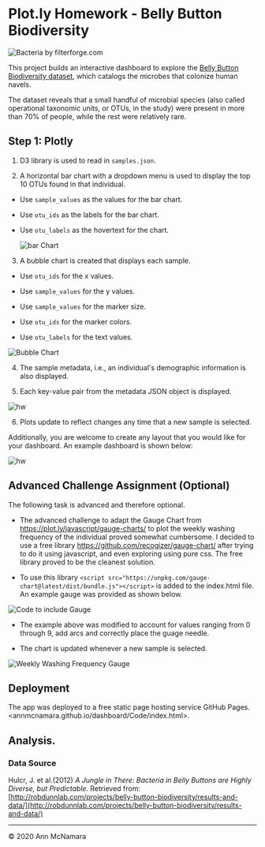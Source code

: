 # Plot.ly Homework - Belly Button Biodiversity

![Bacteria by filterforge.com](Images/bacteria.png)

This project builds an interactive dashboard to explore the [Belly Button Biodiversity dataset](http://robdunnlab.com/projects/belly-button-biodiversity/), which catalogs the microbes that colonize human navels.

The dataset reveals that a small handful of microbial species (also called operational taxonomic units, or OTUs, in the study) were present in more than 70% of people, while the rest were relatively rare.

## Step 1: Plotly

1. D3 library is used to read in `samples.json`.

2. A horizontal bar chart with a dropdown menu is used to display the top 10 OTUs found in that individual.

* Use `sample_values` as the values for the bar chart.

* Use `otu_ids` as the labels for the bar chart.

* Use `otu_labels` as the hovertext for the chart.

  ![bar Chart](Images/hw01.png)

3. A bubble chart is created that displays each sample.

* Use `otu_ids` for the x values.

* Use `sample_values` for the y values.

* Use `sample_values` for the marker size.

* Use `otu_ids` for the marker colors.

* Use `otu_labels` for the text values.

![Bubble Chart](Images/bubble_chart.png)

4. The sample metadata, i.e., an individual's demographic information is also displayed.

5. Each key-value pair from the metadata JSON object is displayed.

![hw](Images/hw03.png)

6. Plots update to reflect changes any time that a new sample is selected.

Additionally, you are welcome to create any layout that you would like for your dashboard. An example dashboard is shown below:

![hw](Images/hw02.png)

## Advanced Challenge Assignment (Optional)

The following task is advanced and therefore optional.

* The advanced challenge to adapt the Gauge Chart from <https://plot.ly/javascript/gauge-charts/> to plot the weekly washing frequency of the individual proved somewhat cumbersome. I decided to use a free library <https://github.com/recogizer/gauge-chart/> after trying to do it using javascript, and even exploring using pure css.  The free library proved to be the cleanest solution. 

* To use this library `<script src="https://unpkg.com/gauge-chart@latest/dist/bundle.js"></script>` is added to the index.html file.  An example gauge was provided as shown below. 

![Code to include Gauge](Images/gauge2.png)

* The example above was  modified to account for values ranging from 0 through 9, add arcs and correctly place the guage needle. 

* The chart is updated whenever a new sample is selected.

![Weekly Washing Frequency Gauge](Images/gauge.png)

## Deployment

The app was deployed to a free static page hosting service GitHub Pages. <annmcnamara.github.io/dashboard/Code/index.html>.

## Analysis.

### Data Source

Hulcr, J. et al.(2012) _A Jungle in There: Bacteria in Belly Buttons are Highly Diverse, but Predictable_. Retrieved from: [http://robdunnlab.com/projects/belly-button-biodiversity/results-and-data/](http://robdunnlab.com/projects/belly-button-biodiversity/results-and-data/)

- - -

© 2020 Ann McNamara
